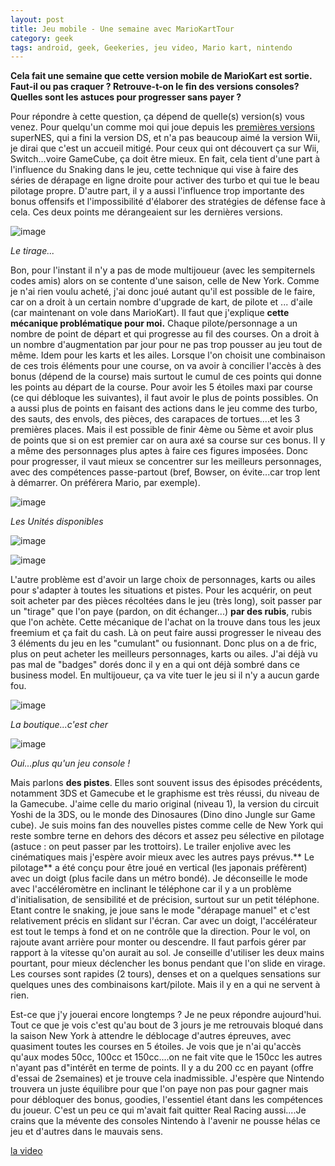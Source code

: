 ```yaml
---
layout: post
title: Jeu mobile - Une semaine avec MarioKartTour
category: geek
tags: android, geek, Geekeries, jeu video, Mario kart, nintendo
---
```

**Cela fait une semaine que cette version mobile de MarioKart est sortie. Faut-il ou pas craquer ? Retrouve-t-on le fin des versions consoles? Quelles sont les astuces pour progresser sans payer ?**

Pour répondre à cette question, ça dépend de quelle(s) version(s) vous venez. Pour quelqu'un comme moi qui joue depuis les <a href="https://cheziceman.wordpress.com/2016/04/28/souvenir-de-gamer-mario-kart/">premières versions</a> superNES, qui a fini la version DS, et n'a pas beaucoup aimé la version Wii, je dirai que c'est un accueil mitigé. Pour ceux qui ont découvert ça sur Wii, Switch...voire GameCube, ça doit être mieux. En fait, cela tient d'une part à l'influence du Snaking dans le jeu, cette technique qui vise à faire des séries de dérapage en ligne droite pour activer des turbo et qui tue le beau pilotage propre. D'autre part, il y a aussi l'influence trop importante des bonus offensifs et l'impossibilité d'élaborer des stratégies de défense face à cela. Ces deux points me dérangeaient sur les dernières versions. 

![image](https://cheziceman.files.wordpress.com/2019/09/screenshot_2019-09-29-19-18-17-945_com1393509760.png)

*Le tirage...*

Bon, pour l'instant il n'y a pas de mode multijoueur (avec les sempiternels codes amis) alors on se contente d'une saison, celle de New York. Comme je n'ai rien voulu acheté, j'ai donc joué autant qu'il est possible de le faire, car on a droit à un certain nombre d'upgrade de kart, de pilote et ... d'aile (car maintenant on vole dans MarioKart). Il faut que j'explique **cette mécanique problématique pour moi.** Chaque pilote/personnage a un nombre de point de départ et qui progresse au fil des courses. On a droit à un nombre d'augmentation par jour pour ne pas trop pousser au jeu tout de même. Idem pour les karts et les ailes. Lorsque l'on choisit une combinaison de ces trois éléments pour une course, on va avoir à concilier l'accès à des bonus (dépend de la course) mais surtout le cumul de ces points qui donne les points au départ de la course. Pour avoir les 5 étoiles maxi par course (ce qui débloque les suivantes), il faut avoir le plus de points possibles. On a aussi plus de points en faisant des actions dans le jeu comme des turbo, des sauts, des envols, des pièces, des carapaces de tortues....et les 3 premières places. Mais il est possible de finir 4ème ou 5ème et avoir plus de points que si on est premier car on aura axé sa course sur ces bonus. Il y a même des personnages plus aptes à faire ces figures imposées. Donc pour progresser, il vaut mieux se concentrer sur les meilleurs personnages, avec des compétences passe-partout (bref, Bowser, on évite...car trop lent à démarrer. On préférera Mario, par exemple). 

![image](https://cheziceman.files.wordpress.com/2019/09/screenshot_2019-09-29-19-18-24-247_com1938672759.png)

*Les Unités disponibles*

![image](https://cheziceman.files.wordpress.com/2019/09/screenshot_2019-09-29-19-18-36-108_com1129254350.png)

<!-- wp:image {"id":26980} -->
![image](https://cheziceman.files.wordpress.com/2019/09/screenshot_2019-09-29-19-18-47-022_com973267823.png)

L'autre problème est d'avoir un large choix de personnages, karts ou ailes pour s'adapter à toutes les situations et pistes. Pour les acquérir, on peut soit acheter par des pièces récoltées dans le jeu (très long), soit passer par un "tirage" que l'on paye (pardon, on dit échanger...) **par des rubis**, rubis que l'on achète. Cette mécanique de l'achat on la trouve dans tous les jeux freemium et ça fait du cash. Là on peut faire aussi progresser le niveau des 3 éléments du jeu en les "cumulant" ou fusionnant. Donc plus on a de fric, plus on peut acheter les meilleurs personnages, karts ou ailes. J'ai déjà vu pas mal de "badges" dorés donc il y en a qui ont déjà sombré dans ce business model. En multijoueur, ça va vite tuer le jeu si il n'y a aucun garde fou.

![image](https://cheziceman.files.wordpress.com/2019/09/screenshot_2019-09-29-19-19-04-863_com1075994977.png)

*La boutique...c'est cher*

![image](https://cheziceman.files.wordpress.com/2019/09/screenshot_2019-09-29-19-19-23-985_com990891270.png)

*Oui...plus qu'un jeu console !*

Mais parlons **des pistes**. Elles sont souvent issus des épisodes précédents, notamment 3DS et Gamecube et le graphisme est très réussi, du niveau de la Gamecube. J'aime celle du mario original (niveau 1), la version du circuit Yoshi de la 3DS, ou le monde des Dinosaures (Dino dino Jungle sur Game cube). Je suis moins fan des nouvelles pistes comme celle de New York qui reste sombre terne en dehors des décors  et assez peu sélective en pilotage (astuce : on peut passer par les trottoirs). Le trailer enjolive avec les cinématiques mais j'espère avoir mieux avec les autres pays prévus.** Le pilotage** a été conçu pour être joué en vertical (les japonais préfèrent) avec un doigt (plus facile dans un métro bondé). Je déconseille le mode avec l'accéléromètre en inclinant le téléphone car il y a un problème d'initialisation, de sensibilité et de précision, surtout sur un petit téléphone. Etant contre le snaking, je joue sans le mode "dérapage manuel" et c'est relativement précis en slidant sur l'écran. Car avec un doigt, l'accélérateur est tout le temps à fond et on ne contrôle que la direction. Pour le vol, on rajoute avant arrière pour monter ou descendre. Il faut parfois gérer par rapport à la vitesse qu'on aurait au sol. Je conseille d'utiliser les deux mains pourtant, pour mieux déclencher les bonus pendant que l'on slide en virage. Les courses sont rapides (2 tours), denses et on a quelques sensations sur quelques unes des combinaisons kart/pilote. Mais il y en a qui ne servent à rien.

Est-ce que j'y jouerai encore longtemps ? Je ne peux répondre aujourd'hui. Tout ce que je vois c'est qu'au bout de 3 jours je me retrouvais bloqué dans la saison New York à attendre le déblocage d'autres épreuves, avec quasiment toutes les courses en 5 étoiles. Je vois que je n'ai qu'accès qu'aux modes 50cc, 100cc et 150cc....on ne fait vite que le 150cc les autres n'ayant pas d"intérêt en terme de points. Il y a du 200 cc en payant (offre d'essai de 2semaines) et je trouve cela inadmissible. J'espère que Nintendo trouvera un juste équilibre pour que l'on paye non pas pour gagner mais pour débloquer des bonus, goodies, l'essentiel étant dans les compétences du joueur. C'est un peu ce qui m'avait fait quitter Real Racing aussi....Je crains que la mévente des consoles Nintendo à l'avenir ne pousse hélas ce jeu et d'autres dans le mauvais sens. 

[la video](https://m.youtube.com/watch?v=1V6XecP27wE)

